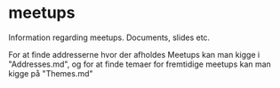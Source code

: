 # meetups
Information regarding meetups. Documents, slides etc.

For at finde addresserne hvor der afholdes Meetups kan man kigge i "Addresses.md", og for at finde temaer for fremtidige meetups kan man kigge på "Themes.md"
